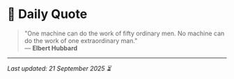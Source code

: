 # 📜 Daily Quote

> "One machine can do the work of fifty ordinary men. No machine can do the work of one extraordinary man."  
> — **Elbert Hubbard**

---

_Last updated: 21 September 2025 ⏳_
